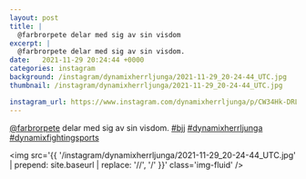 ```yaml
---
layout: post
title: |
  @farbrorpete delar med sig av sin visdom
excerpt: |
  @farbrorpete delar med sig av sin visdom.   
date:   2021-11-29 20:24:44 +0000
categories: instagram
background: /instagram/dynamixherrljunga/2021-11-29_20-24-44_UTC.jpg
thumbnail: /instagram/dynamixherrljunga/2021-11-29_20-24-44_UTC.jpg

instagram_url: https://www.instagram.com/dynamixherrljunga/p/CW34Hk-DRLP
---
```

[@farbrorpete](https://www.instagram.com/farbrorpete/) delar med sig av sin visdom. [#bjj](https://www.instagram.com/explore/tags/bjj/) [#dynamixherrljunga](https://www.instagram.com/explore/tags/dynamixherrljunga/) [#dynamixfightingsports](https://www.instagram.com/explore/tags/dynamixfightingsports/)



<img src='{{ '/instagram/dynamixherrljunga/2021-11-29_20-24-44_UTC.jpg' | prepend: site.baseurl | replace: '//', '/' }}' class='img-fluid' />
